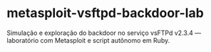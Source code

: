 # metasploit-vsftpd-backdoor-lab
Simulação e exploração do backdoor no serviço vsFTPd v2.3.4 — laboratório com Metasploit e script autônomo em Ruby.
